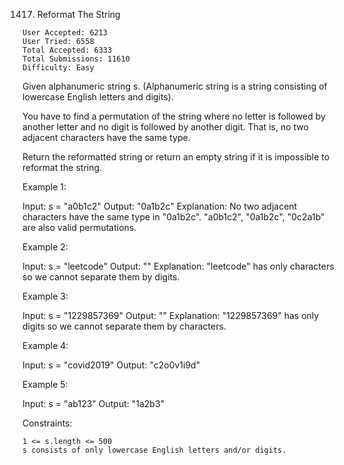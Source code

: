 1417. Reformat The String

    User Accepted: 6213
    User Tried: 6558
    Total Accepted: 6333
    Total Submissions: 11610
    Difficulty: Easy

Given alphanumeric string s. (Alphanumeric string is a string consisting of lowercase English letters and digits).

You have to find a permutation of the string where no letter is followed by another letter and no digit is followed by another digit. That is, no two adjacent characters have the same type.

Return the reformatted string or return an empty string if it is impossible to reformat the string.

 

Example 1:

Input: s = "a0b1c2"
Output: "0a1b2c"
Explanation: No two adjacent characters have the same type in "0a1b2c". "a0b1c2", "0a1b2c", "0c2a1b" are also valid permutations.

Example 2:

Input: s = "leetcode"
Output: ""
Explanation: "leetcode" has only characters so we cannot separate them by digits.

Example 3:

Input: s = "1229857369"
Output: ""
Explanation: "1229857369" has only digits so we cannot separate them by characters.

Example 4:

Input: s = "covid2019"
Output: "c2o0v1i9d"

Example 5:

Input: s = "ab123"
Output: "1a2b3"

 

Constraints:

    1 <= s.length <= 500
    s consists of only lowercase English letters and/or digits.

